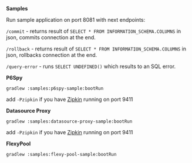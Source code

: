 **Samples**

Run sample application on port 8081 with next endpoints:

`/commit` - returns result of `SELECT * FROM INFORMATION_SCHEMA.COLUMNS` in json, commits connection at the end.

`/rollback` - returns result of `SELECT * FROM INFORMATION_SCHEMA.COLUMNS` in json, rollbacks connection at the end.

`/query-error` - runs `SELECT UNDEFINED()` which results to an SQL error.

**P6Spy**
```
gradlew :samples:p6spy-sample:bootRun
```

add `-Pzipkin` if you have [Zipkin](https://github.com/openzipkin/zipkin) running on port 9411


**Datasource Proxy**
```
gradlew :samples:datasource-proxy-sample:bootRun
```

add `-Pzipkin` if you have [Zipkin](https://github.com/openzipkin/zipkin) running on port 9411

**FlexyPool**
```
gradlew :samples:flexy-pool-sample:bootRun
```

